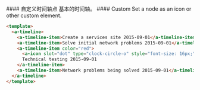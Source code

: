 <cn>
#### 自定义时间轴点
基本的时间轴。
</cn>

<us>
#### Custom
Set a node as an icon or other custom element.
</us>

```html
<template>
  <a-timeline>
    <a-timeline-item>Create a services site 2015-09-01</a-timeline-item>
    <a-timeline-item>Solve initial network problems 2015-09-01</a-timeline-item>
    <a-timeline-item color="red">
      <a-icon slot="dot" type="clock-circle-o" style="font-size: 16px;" />
      Technical testing 2015-09-01
    </a-timeline-item>
    <a-timeline-item>Network problems being solved 2015-09-01</a-timeline-item>
  </a-timeline>
</template>
```



